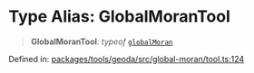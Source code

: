 # Type Alias: GlobalMoranTool

> **GlobalMoranTool**: *typeof* [`globalMoran`](../variables/globalMoran.md)

Defined in: [packages/tools/geoda/src/global-moran/tool.ts:124](https://github.com/GeoDaCenter/openassistant/blob/28e38a23cf528ccfe10391135d12fba8d3e385da/packages/tools/geoda/src/global-moran/tool.ts#L124)
